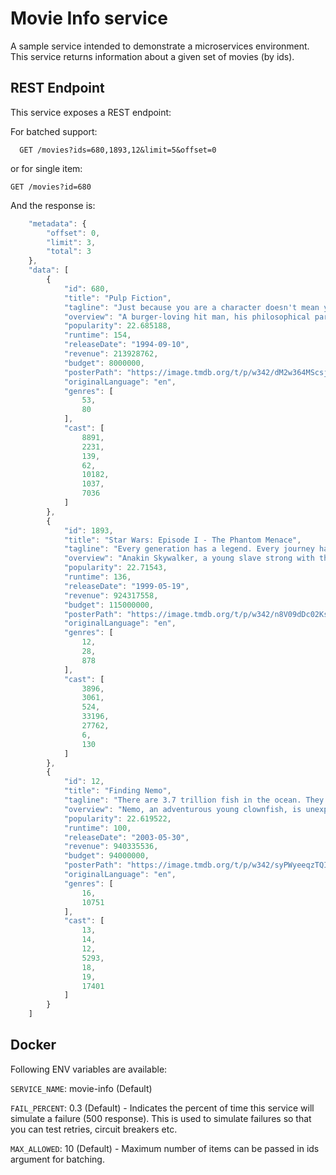 # Movie Info service

A sample service intended to demonstrate a microservices environment. This service returns information about a given set of movies (by ids).

## REST Endpoint
This service exposes a REST endpoint:

For batched support:

``` 
  GET /movies?ids=680,1893,12&limit=5&offset=0
```

or for single item:

```
GET /movies?id=680
```

And the response is:

``` javascript
    "metadata": {
        "offset": 0,
        "limit": 3,
        "total": 3
    },
    "data": [
        {
            "id": 680,
            "title": "Pulp Fiction",
            "tagline": "Just because you are a character doesn't mean you have character.",
            "overview": "A burger-loving hit man, his philosophical partner, a drug-addled gangster's moll and a washed-up boxer converge in this sprawling, comedic crime caper. Their adventures unfurl in three stories that ingeniously trip back and forth in time.",
            "popularity": 22.685188,
            "runtime": 154,
            "releaseDate": "1994-09-10",
            "revenue": 213928762,
            "budget": 8000000,
            "posterPath": "https://image.tmdb.org/t/p/w342/dM2w364MScsjFf8pfMbaWUcWrR.jpg",
            "originalLanguage": "en",
            "genres": [
                53,
                80
            ],
            "cast": [
                8891,
                2231,
                139,
                62,
                10182,
                1037,
                7036
            ]
        },
        {
            "id": 1893,
            "title": "Star Wars: Episode I - The Phantom Menace",
            "tagline": "Every generation has a legend. Every journey has a first step. Every saga has a beginning.",
            "overview": "Anakin Skywalker, a young slave strong with the Force, is discovered on Tatooine. Meanwhile, the evil Sith have returned, enacting their plot for revenge against the Jedi.",
            "popularity": 22.71543,
            "runtime": 136,
            "releaseDate": "1999-05-19",
            "revenue": 924317558,
            "budget": 115000000,
            "posterPath": "https://image.tmdb.org/t/p/w342/n8V09dDc02KsSN6Q4hC2BX6hN8X.jpg",
            "originalLanguage": "en",
            "genres": [
                12,
                28,
                878
            ],
            "cast": [
                3896,
                3061,
                524,
                33196,
                27762,
                6,
                130
            ]
        },
        {
            "id": 12,
            "title": "Finding Nemo",
            "tagline": "There are 3.7 trillion fish in the ocean. They're looking for one.",
            "overview": "Nemo, an adventurous young clownfish, is unexpectedly taken from his Great Barrier Reef home to a dentist's office aquarium. It's up to his worrisome father Marlin and a friendly but forgetful fish Dory to bring Nemo home -- meeting vegetarian sharks, surfer dude turtles, hypnotic jellyfish, hungry seagulls, and more along the way.",
            "popularity": 22.619522,
            "runtime": 100,
            "releaseDate": "2003-05-30",
            "revenue": 940335536,
            "budget": 94000000,
            "posterPath": "https://image.tmdb.org/t/p/w342/syPWyeeqzTQIxjIUaIFI7d0TyEY.jpg",
            "originalLanguage": "en",
            "genres": [
                16,
                10751
            ],
            "cast": [
                13,
                14,
                12,
                5293,
                18,
                19,
                17401
            ]
        }
    ]
```

## Docker
Following ENV variables are available:

`SERVICE_NAME`: movie-info (Default)

`FAIL_PERCENT`: 0.3 (Default) - Indicates the percent of time this service will simulate a failure (500 response). This is used to simulate failures so that you can test retries, circuit breakers etc.

`MAX_ALLOWED`: 10 (Default) - Maximum number of items can be passed in ids argument for batching.


